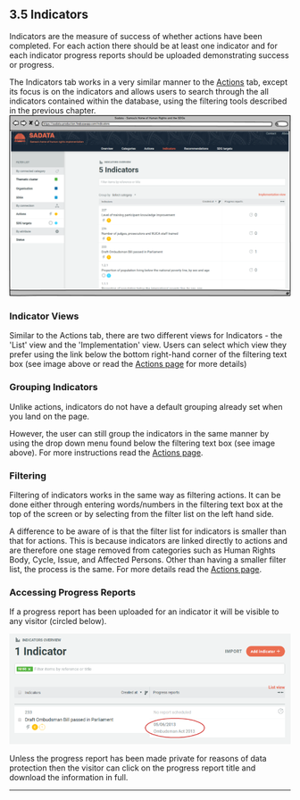 ## 3.5 Indicators

Indicators are the measure of success of whether actions have been completed. For each action there should be at least one indicator and for each indicator progress reports should be uploaded demonstrating success or progress.

The Indicators tab works in a very similar manner to the [Actions](../visitors/actions.md) tab, except its focus is on the indicators and allows users to search through the all indicators contained within the database, using the filtering tools described in the previous chapter. ![](../assets/Indicators.png)

### Indicator Views

Similar to the Actions tab, there are two different views for Indicators - the 'List' view and the 'Implementation' view. Users can select which view they prefer using the link below the bottom right-hand corner of the filtering text box \(see image above or read the [Actions page](../visitors/actions.md) for more details\)

### Grouping Indicators

Unlike actions, indicators do not have a default grouping already set when you land on the page.

However, the user can still group the indicators in the same manner by using the drop down menu found below the filtering text box \(see image above\). For more instructions read the [Actions page](../visitors/actions.md).

### Filtering

Filtering of indicators works in the same way as filtering actions. It can be done either through entering words/numbers in the filtering text box at the top of the screen or by selecting from the filter list on the left hand side.

A difference to be aware of is that the filter list for indicators is smaller than that for actions. This is because indicators are linked directly to actions and are therefore one stage removed from categories such as Human Rights Body, Cycle, Issue, and Affected Persons. Other than having a smaller filter list, the process is the same. For more details read the [Actions page](../visitors/actions.md).

### Accessing Progress Reports

If a progress report has been uploaded for an indicator it will be visible to any visitor \(circled below\).

![](../assets/Progress_Report.png)

Unless the progress report has been made private for reasons of data protection then the visitor can click on the progress report title and download the information in full.

---
